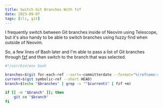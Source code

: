 ```yaml
---
title: Switch Git Branches With fzf
date: 2023-09-07
tags: [cli, git]
---
```


I frequently switch between Git branches inside of Neovim using Telescope, but
it's also handy to be able to switch branches using fuzzy find when outside of
Neovim.

So, a few lines of Bash later and I'm able to pass a list of Git branches
through [fzf](https://github.com/junegunn/fzf) and then switch to the branch
that was selected.

```bash fn
#!/usr/bin/env bash

branches=$(git for-each-ref --sort=-committerdate --format="%(refname:short)" refs/heads/)
current=$(git symbolic-ref --short HEAD)
branch=$(echo "$branches" | grep -v "^$current$" | fzf +m)

if [[ -n "$branch" ]]; then
	git co "$branch"
fi
```
